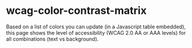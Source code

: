 # wcag-color-contrast-matrix
Based on a list of colors you can update (in a Javascript table embedded), this page shows the level of accessibility (WCAG 2.0 AA or AAA levels) for all combinations (text vs background).
